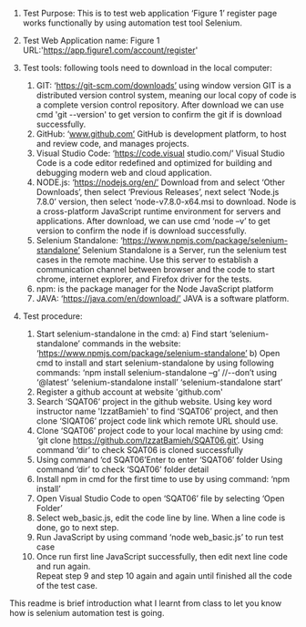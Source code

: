 1. Test Purpose: This is to test web application ‘Figure 1’ register page works functionally by using automation test tool Selenium.
 
2. Test Web Application name: Figure 1
   URL:'https://app.figure1.com/account/register'

3. Test tools: following tools need to download in the local computer:
    1) GIT: ‘https://git-scm.com/downloads’ using window version
       GIT is a distributed version control system, meaning our local copy of code is a complete version control repository. 
       After download we can use cmd 'git --version' to get version to confirm the git if is download successfully.
    2) GitHub: ‘www.github.com’
       GitHub is development platform, to host and review code, and manages projects. 
    3) Visual Studio Code: ‘https://code.visual studio.com/’
       Visual Studio Code is a code editor redefined and optimized for building and debugging modern web and cloud application.
    4) NODE.js: ‘https://nodejs.org/en/’
       Download from and select ‘Other Downloads’, then select ‘Previous Releases’, next select ‘Node.js 7.8.0’ version, then select ‘node-v7.8.0-x64.msi to download.
       Node is a cross-platform JavaScript runtime environment for servers and applications. 
       After download, we can use cmd ‘node –v’ to get version to confirm the node if is download successfully.
    5) Selenium Standalone: ‘https://www.npmjs.com/package/selenium-standalone’
       Selenium Standalone is a Server, run the selenium test cases in the remote machine. Use this server to establish a communication channel between browser and the code to start chrome, internet explorer, and Firefox driver for the tests.
    6) npm: is the package manager for the Node JavaScript platform
    7) JAVA: ‘https://java.com/en/download/’
       JAVA is a software platform. 

4. Test procedure:
    1) Start selenium-standalone in the cmd:
       a) Find start ‘selenium-standalone’ commands in the website: ‘https://www.npmjs.com/package/selenium-standalone’
       b) Open cmd to install and start selenium-standalone by using following commands:
        ‘npm install selenium-standalone –g’   //--don’t using ‘@latest’
        ‘selenium-standalone install’
        ‘selenium-standalone start’
    2) Register a github account at website 'github.com'
    3) Search ‘SQAT06’ project in the github website. 
       Using key word instructor name 'IzzatBamieh' to find ‘SQAT06’ project, 
       and then clone ‘SIQAT06’ project code link which remote URL should use.
    4) Clone ‘SQAT06’ project code to your local machine by using cmd: 
       ‘git clone  https://github.com/IzzatBamieh/SQAT06.git’. 
        Using command ‘dir’ to check SQAT06 is cloned successfully 
    6) Using command ‘cd SQAT06’Enter to enter ‘SQAT06’ folder
       Using command ‘dir’ to check ‘SQAT06’ folder detail
    7) Install npm in cmd for the first time to use by using command:
       ‘npm install’
    8) Open Visual Studio Code to open ‘SQAT06’ file by selecting ‘Open Folder’
    9) Select web_basic.js, edit the code line by line. 
       When a line code is done, go to next step.
    10) Run JavaScript by using command ‘node web_basic.js’ to run test case
    11) Once run first line JavaScript successfully, 
        then edit next line code and run again.     
        Repeat step 9 and step 10 again and again until finished all the code of the test case.
   
This readme is brief introduction what I learnt from class to let you know how is selenium automation test is going.